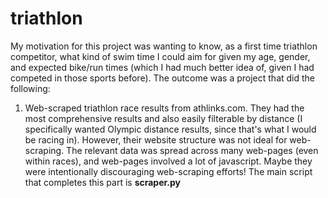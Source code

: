 # triathlon
My motivation for this project was wanting to know, as a first time triathlon competitor, what kind of swim time I could aim for given my age, gender, and expected bike/run times (which I had much better idea of, given I had competed in those sports before). The outcome was a project that did the following:
1) Web-scraped triathlon race results from athlinks.com. They had the most comprehensive results and also easily filterable by distance (I specifically wanted Olympic distance results, since that's what I would be racing in). However, their website structure was not ideal for web-scraping. The relevant data was spread across many web-pages (even within races), and web-pages involved a lot of javascript. Maybe they were intentionally discouraging web-scraping efforts! The main script that completes this part is <b>scraper.py</b>
